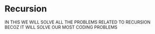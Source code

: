 # Recursion
IN THIS WE WILL SOLVE ALL THE PROBLEMS RELATED TO RECURSION BECOZ IT WILL SOLVE OUR MOST CODING PROBLEMS
